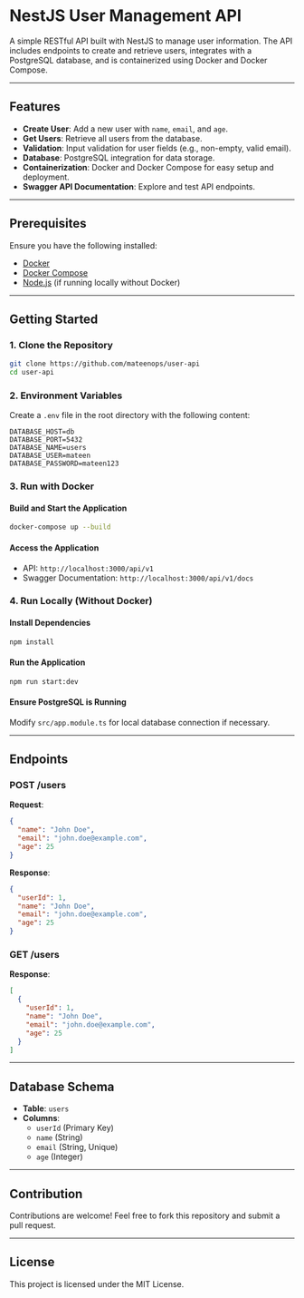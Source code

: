 
# NestJS User Management API

A simple RESTful API built with NestJS to manage user information. The API includes endpoints to create and retrieve users, integrates with a PostgreSQL database, and is containerized using Docker and Docker Compose.

---

## Features

- **Create User**: Add a new user with `name`, `email`, and `age`.
- **Get Users**: Retrieve all users from the database.
- **Validation**: Input validation for user fields (e.g., non-empty, valid email).
- **Database**: PostgreSQL integration for data storage.
- **Containerization**: Docker and Docker Compose for easy setup and deployment.
- **Swagger API Documentation**: Explore and test API endpoints.

---

## Prerequisites

Ensure you have the following installed:
- [Docker](https://www.docker.com/)
- [Docker Compose](https://docs.docker.com/compose/)
- [Node.js](https://nodejs.org/) (if running locally without Docker)

---

## Getting Started

### 1. Clone the Repository

```bash
git clone https://github.com/mateenops/user-api
cd user-api
```

### 2. Environment Variables

Create a `.env` file in the root directory with the following content:

```env
DATABASE_HOST=db
DATABASE_PORT=5432
DATABASE_NAME=users
DATABASE_USER=mateen
DATABASE_PASSWORD=mateen123
```

### 3. Run with Docker

#### Build and Start the Application
```bash
docker-compose up --build
```

#### Access the Application
- API: `http://localhost:3000/api/v1`
- Swagger Documentation: `http://localhost:3000/api/v1/docs`

### 4. Run Locally (Without Docker)

#### Install Dependencies
```bash
npm install
```

#### Run the Application
```bash
npm run start:dev
```

#### Ensure PostgreSQL is Running
Modify `src/app.module.ts` for local database connection if necessary.

---

## Endpoints

### POST /users
**Request**:
```json
{
  "name": "John Doe",
  "email": "john.doe@example.com",
  "age": 25
}
```

**Response**:
```json
{
  "userId": 1,
  "name": "John Doe",
  "email": "john.doe@example.com",
  "age": 25
}
```

### GET /users
**Response**:
```json
[
  {
    "userId": 1,
    "name": "John Doe",
    "email": "john.doe@example.com",
    "age": 25
  }
]
```

---

## Database Schema

- **Table**: `users`
- **Columns**:
  - `userId` (Primary Key)
  - `name` (String)
  - `email` (String, Unique)
  - `age` (Integer)

---

## Contribution

Contributions are welcome! Feel free to fork this repository and submit a pull request.

---

## License

This project is licensed under the MIT License.
